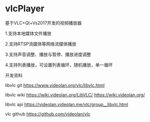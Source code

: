 # vlcPlayer
基于VLC+Qt+Vs2017开发的视频播放器

1.支持本地媒体文件播放

2.支持RTSP流媒体等网络流媒体播放

3.支持声音调整、播放与暂停、播放进度调整

4.支持列表播放，可设置列表循环，随机播放，单一循环


开发资料

libvlc git
https://www.videolan.org/vlc/libvlc.html

libvlc wiki
https://wiki.videolan.org/LibVLC/
https://wiki.videolan.org/

libvlc api
https://videolan.videolan.me/vlc/group__libvlc.html

vlc github
https://github.com/videolan/vlc
